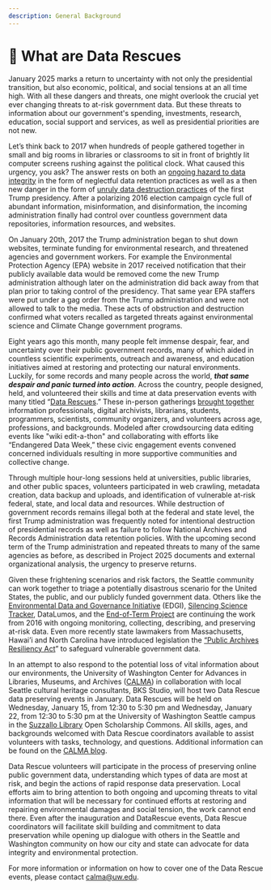 ```yaml
---
description: General Background
---
```


# 🧐 What are Data Rescues

January 2025 marks a return to uncertainty with not only the presidential transition, but also economic, political, and social tensions at an all time high. With all these dangers and threats, one might overlook the crucial yet ever changing threats to at-risk government data. But these threats to information about our government's spending, investments, research, education, social support and services, as well as presidential priorities are not new. &#x20;

Let’s think back to 2017 when hundreds of people gathered together in small and big rooms in libraries or classrooms to sit in front of brightly lit computer screens rushing against the political clock. What caused this urgency, you ask? The answer rests on both an [ongoing hazard to data integrity](https://www.politico.com/agenda/story/2017/07/25/what-happened-trump-war-data-000481/) in the form of neglectful data retention practices as well as a then new danger in the form of [unruly data destruction practices](https://www.nytimes.com/2017/03/06/science/donald-trump-data-rescue-science.html?smprod=nytcore-iphone\&smid=nytcore-iphone-share) of the first Trump presidency. After a polarizing 2016 election campaign cycle full of abundant information, misinformation, and disinformation, the incoming administration finally had control over countless government data repositories, information resources, and websites.&#x20;

On January 20th, 2017 the Trump administration began to shut down websites, terminate funding for environmental research, and threatened agencies and government workers. For example the Environmental Protection Agency (EPA) website in 2017 received notification that their publicly available data would be removed come the new Trump administration although later on the administration did back away from that plan prior to taking control of the presidency. That same year EPA staffers were put under a gag order from the Trump administration and were not allowed to talk to the media. These acts of obstruction and destruction confirmed what voters recalled as targeted threats against environmental science and Climate Change government programs.&#x20;

Eight years ago this month, many people felt immense despair, fear, and uncertainty over their public government records, many of which aided in countless scientific experiments, outreach and awareness, and education initiatives aimed at restoring and protecting our natural environments. Luckily, for some records and many people across the world, _**that same despair and panic turned into action**_. Across the country, people designed, held, and volunteered their skills and time at data preservation events with many titled “[Data Rescues](https://sunlightfoundation.com/2017/02/06/how-data-refuge-works-and-how-you-can-help-save-federal-open-data/).” These in-person gatherings [brought together](https://www.inthelibrarywiththeleadpipe.org/2018/information-preservation/) information professionals, digital archivists, librarians, students, programmers, scientists, community organizers, and volunteers across age, professions, and backgrounds. Modeled after crowdsourcing data editing events like "wiki edit-a-thon" and collaborating with efforts like “Endangered Data Week,” these civic engagement events convened concerned individuals resulting in more supportive communities and collective change.&#x20;

Through multiple hour-long sessions held at universities, public libraries, and other public spaces, volunteers participated in web crawling, metadata creation, data backup and uploads, and identification of vulnerable at-risk federal, state, and local data and resources. While destruction of government records remains illegal both at the federal and state level, the first Trump administration was frequently noted for intentional destruction of presidential records as well as failure to follow National Archives and Records Administration data retention policies. With the upcoming second term of the Trump administration and repeated threats to many of the same agencies as before, as described in Project 2025 documents and external organizational analysis, the urgency to preserve returns.

Given these frightening scenarios and risk factors, the Seattle community can work together to triage a potentially disastrous scenario for the United States, the public, and our publicly funded government data. Others like the [Environmental Data and Governance Initiative](https://envirodatagov.org/) (EDGI), [Silencing Science Tracker](https://climate.law.columbia.edu/Silencing-Science-Tracker), DataLumos, and the [End-of-Term Project](https://eotarchive.org/) are continuing the work from 2016 with ongoing monitoring, collecting, describing, and preserving at-risk data. Even more recently state lawmakers from Massachusetts, Hawai’i and North Carolina have introduced legislation the [“Public Archives Resiliency Act](https://www.markey.senate.gov/news/press-releases/sens-markey-hirono-and-rep-adams-introduce-legislation-to-promote-conservation-and-preservation-of-government-and-historic-records)” to safeguard vulnerable government data.&#x20;

In an attempt to also respond to the potential loss of vital information about our environments, the University of Washington Center for Advances in Libraries, Museums, and Archives ([CALMA](https://calma.ischool.uw.edu/)) in collaboration with local Seattle cultural heritage consultants, BKS Studio, will host two Data Rescue data preserving events in January. Data Rescues will be held on Wednesday, January 15, from 12:30 to 5:30 pm and Wednesday, January 22, from 12:30 to 5:30 pm at the University of Washington Seattle campus in the [Suzzallo Library](https://lib.uw.edu/suzzallo/) Open Scholarship Commons. All skills, ages, and backgrounds welcomed with Data Rescue coordinators available to assist volunteers with tasks, technology, and questions. Additional information can be found on the [CALMA blog](https://calma.ischool.uw.edu/data-rescue-events-to-preserve-at-risk-government-data/).&#x20;

Data Rescue volunteers will participate in the process of preserving online public government data, understanding which types of data are most at risk, and begin the actions of rapid response data preservation. Local efforts aim to bring attention to both ongoing and upcoming threats to vital information that will be necessary for continued efforts at restoring and repairing environmental damages and social tension, the work cannot end there. Even after the inauguration and DataRescue events, Data Rescue coordinators will facilitate skill building and commitment to data preservation while opening up dialogue with others in the Seattle and Washington community on how our city and state can advocate for data integrity and environmental protection.

For more information or information on how to cover one of the Data Rescue events, please contact  [calma@uw.edu](mailto:calma@uw.edu).
